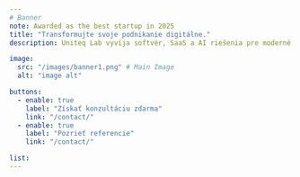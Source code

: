 ```yaml
---
# Banner
note: Awarded as the best startup in 2025
title: "Transformujte svoje podnikanie digitálne."
description: Uniteq Lab vyvíja softvér, SaaS a AI riešenia pre moderné firmy.

image:
  src: "/images/banner1.png" # Main Image
  alt: "image alt"

buttons:
  - enable: true
    label: "Získať konzultáciu zdarma"
    link: "/contact/"
  - enable: true
    label: "Pozrieť referencie"
    link: "/contact/"

list:
---
```

